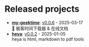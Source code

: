 # Released projects



<!-- recent_releases starts -->
* **[my-geektime](https://github.com/zkep/my-geektime)**: [v0.0.6](https://github.com/zkep/my-geektime/releases/tag/v0.0.6) - 2025-03-17
<br>👏 极客时间下载器 & 在线文档
* **[heya](https://github.com/zkep/heya)**: [v0.0.2](https://github.com/zkep/heya/releases/tag/v0.0.2) - 2025-01-05
<br>heya is html, markdown to pdf tools
<!-- recent_releases ends -->